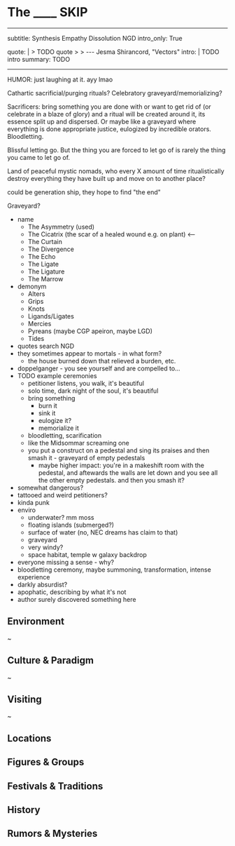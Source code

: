 # The ____ SKIP

---
subtitle: Synthesis Empathy Dissolution NGD
intro_only: True
<!-- post_intro_only: MEDIA("David Hellman - Braid background.jpg") -->
quote: |
    > TODO quote
    >
    > <span class="attribution">--- Jesma Shirancord, "Vectors" <!-- James Richardson --><span>
intro: |
    TODO intro
summary: TODO

---

<!--
the point:

- how to know what to move on from
- how to move on
- the joy of letting go
-->

HUMOR: just laughing at it. ayy lmao

Cathartic sacrificial/purging rituals? Celebratory graveyard/memorializing?

Sacrificers: bring something you are done with or want to get rid of (or celebrate in a blaze of glory) and a ritual will be created around it, its essence split up and dispersed. Or maybe like a graveyard where everything is done appropriate justice, eulogized by incredible orators. Bloodletting.

Blissful letting go. But the thing you are forced to let go of is rarely the thing you came to let go of.

Land of peaceful mystic nomads, who every X amount of time ritualistically destroy everything they have built up and move on to another place?

could be generation ship, they hope to find "the end"

Graveyard?

- name
    + The Asymmetry (used)
    + The Cicatrix (the scar of a healed wound e.g. on plant) <--
    + The Curtain
    + The Divergence
    + The Echo
    + The Ligate
    + The Ligature
    + The Marrow
- demonym
	+ Alters
	+ Grips
	+ Knots
	+ Ligands/Ligates
	+ Mercies
	+ Pyreans (maybe CGP apeiron, maybe LGD)
	+ Tides
- quotes search NGD
- they sometimes appear to mortals - in what form?
	+ the house burned down that relieved a burden, etc.
- doppelganger - you see yourself and are compelled to...
- TODO example ceremonies
	+ petitioner listens, you walk, it's beautiful
	+ solo time, dark night of the soul, it's beautiful
	+ bring something
		* burn it
		* sink it
		* eulogize it?
		* memorialize it
	+ bloodletting, scarification
	+ like the Midsommar screaming one
	+ you put a construct on a pedestal and sing its praises and then smash it - graveyard of empty pedestals
		* maybe higher impact: you're in a makeshift room with the pedestal, and aftewards the walls are let down and you see all the other empty pedestals. and then you smash it?
- somewhat dangerous?
- tattooed and weird petitioners?
- kinda punk
- enviro
	+ underwater? mm moss
	+ floating islands (submerged?)
	+ surface of water (no, NEC dreams has claim to that)
	+ graveyard
	+ very windy?
	+ space habitat, temple w galaxy backdrop
- everyone missing a sense - why?
- bloodletting ceremony, maybe summoning, transformation, intense experience
- darkly absurdist?
- apophatic, describing by what it's not
- author surely discovered something here

## Environment

~

## Culture & Paradigm

~

## Visiting

~

## Locations

## Figures & Groups

## Festivals & Traditions

## History

## Rumors & Mysteries

